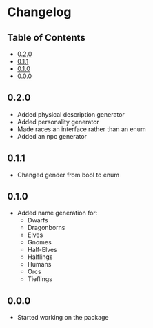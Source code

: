 # Changelog <!-- omit in toc -->

## Table of Contents <!-- omit in toc -->

- [0.2.0](#020)
- [0.1.1](#011)
- [0.1.0](#010)
- [0.0.0](#000)

## 0.2.0

- Added physical description generator
- Added personality generator
- Made races an interface rather than an enum
- Added an npc generator

## 0.1.1

- Changed gender from bool to enum

## 0.1.0

- Added name generation for:
    - Dwarfs
    - Dragonborns
    - Elves
    - Gnomes
    - Half-Elves
    - Halflings
    - Humans
    - Orcs
    - Tieflings

## 0.0.0

- Started working on the package 
